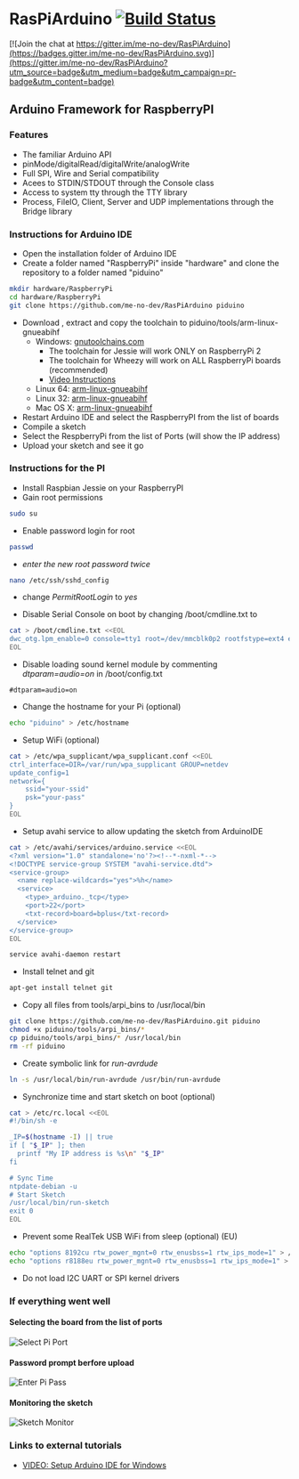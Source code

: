 # RasPiArduino [![Build Status](https://travis-ci.org/me-no-dev/RasPiArduino.svg?branch=master)](https://travis-ci.org/me-no-dev/RasPiArduino)

[![Join the chat at https://gitter.im/me-no-dev/RasPiArduino](https://badges.gitter.im/me-no-dev/RasPiArduino.svg)](https://gitter.im/me-no-dev/RasPiArduino?utm_source=badge&utm_medium=badge&utm_campaign=pr-badge&utm_content=badge)

## Arduino Framework for RaspberryPI
### Features
- The familiar Arduino API
- pinMode/digitalRead/digitalWrite/analogWrite
- Full SPI, Wire and Serial compatibility
- Acees to STDIN/STDOUT through the Console class
- Access to system tty through the TTY library
- Process, FileIO, Client, Server and UDP implementations through the Bridge library

### Instructions for Arduino IDE
* Open the installation folder of Arduino IDE
* Create a folder named "RaspberryPi" inside "hardware" and clone the repository to a folder named "piduino"
```bash
mkdir hardware/RaspberryPi
cd hardware/RaspberryPi
git clone https://github.com/me-no-dev/RasPiArduino piduino
```
* Download , extract and copy the toolchain to piduino/tools/arm-linux-gnueabihf
  - Windows: [gnutoolchains.com](http://gnutoolchains.com/raspberry/)
    * The toolchain for Jessie will work ONLY on RaspberryPi 2
    * The toolchain for Wheezy will work on ALL RaspberryPi boards (recommended)
    * [Video Instructions](https://www.youtube.com/watch?v=lZvhtfUlY8Y)
  - Linux 64: [arm-linux-gnueabihf](https://github.com/me-no-dev/RasPiArduino/releases/download/0.0.1/arm-linux-gnueabihf-linux64.tar.gz)
  - Linux 32: [arm-linux-gnueabihf](https://github.com/me-no-dev/RasPiArduino/releases/download/0.0.1/arm-linux-gnueabihf-linux32.tar.gz)
  - Mac OS X: [arm-linux-gnueabihf](https://github.com/me-no-dev/RasPiArduino/releases/download/0.0.1/arm-linux-gnueabihf-osx.tar.gz)
* Restart Arduino IDE and select the RaspberryPI from the list of boards
* Compile a sketch
* Select the RespberryPi from the list of Ports (will show the IP address)
* Upload your sketch and see it go


### Instructions for the PI
* Install Raspbian Jessie on your RaspberryPI
* Gain root permissions
```bash
sudo su
```

* Enable password login for root
```bash
passwd
```
- _enter the new root password twice_
```bash
nano /etc/ssh/sshd_config
```
- change _PermitRootLogin_ to _yes_

* Disable Serial Console on boot by changing /boot/cmdline.txt to
```bash
cat > /boot/cmdline.txt <<EOL
dwc_otg.lpm_enable=0 console=tty1 root=/dev/mmcblk0p2 rootfstype=ext4 elevator=deadline fsck.repair=yes rootwait
EOL
```

* Disable loading sound kernel module by commenting _dtparam=audio=on_ in /boot/config.txt
```
#dtparam=audio=on
```

* Change the hostname for your Pi (optional)
```bash
echo "piduino" > /etc/hostname
```

* Setup WiFi (optional)
```bash
cat > /etc/wpa_supplicant/wpa_supplicant.conf <<EOL
ctrl_interface=DIR=/var/run/wpa_supplicant GROUP=netdev
update_config=1
network={
    ssid="your-ssid"
    psk="your-pass"
}
EOL
```

* Setup avahi service to allow updating the sketch from ArduinoIDE
```bash
cat > /etc/avahi/services/arduino.service <<EOL
<?xml version="1.0" standalone='no'?><!--*-nxml-*-->
<!DOCTYPE service-group SYSTEM "avahi-service.dtd">
<service-group>
  <name replace-wildcards="yes">%h</name>
  <service>
    <type>_arduino._tcp</type>
    <port>22</port>
    <txt-record>board=bplus</txt-record>
  </service>
</service-group>
EOL

service avahi-daemon restart
```

* Install telnet and git
```bash
apt-get install telnet git
```

* Copy all files from tools/arpi_bins to /usr/local/bin
```bash
git clone https://github.com/me-no-dev/RasPiArduino.git piduino
chmod +x piduino/tools/arpi_bins/*
cp piduino/tools/arpi_bins/* /usr/local/bin
rm -rf piduino
```

* Create symbolic link for _run-avrdude_
```bash
ln -s /usr/local/bin/run-avrdude /usr/bin/run-avrdude
```

* Synchronize time and start sketch on boot (optional)
```bash
cat > /etc/rc.local <<EOL
#!/bin/sh -e

_IP=$(hostname -I) || true
if [ "$_IP" ]; then
  printf "My IP address is %s\n" "$_IP"
fi

# Sync Time
ntpdate-debian -u
# Start Sketch
/usr/local/bin/run-sketch
exit 0
EOL
```

* Prevent some RealTek USB WiFi from sleep (optional) (EU)
```bash
echo "options 8192cu rtw_power_mgnt=0 rtw_enusbss=1 rtw_ips_mode=1" > /etc/modprobe.d/8192cu.conf
echo "options r8188eu rtw_power_mgnt=0 rtw_enusbss=1 rtw_ips_mode=1" > /etc/modprobe.d/r8188eu.conf
```

* Do not load I2C UART or SPI kernel drivers


### If everything went well
#### Selecting the board from the list of ports
![Select Pi Port](doc/pi_select.png)

#### Password prompt berfore upload
![Enter Pi Pass](doc/pi_pass.png)

#### Monitoring the sketch
![Sketch Monitor](doc/pi_monitor.png)


### Links to external tutorials
* [VIDEO: Setup Arduino IDE for Windows](https://www.youtube.com/watch?v=lZvhtfUlY8Y)
